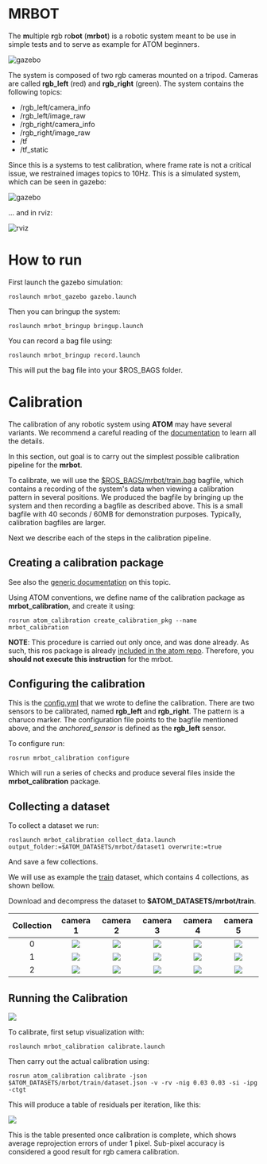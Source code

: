 # MRBOT

The **m**ultiple **r**gb ro**bot** (**mrbot**) is a robotic system meant to be use in simple tests and to serve as example for ATOM beginners.

![gazebo](docs/system.png)

The system is composed of two rgb cameras mounted on a tripod.
Cameras are called **rgb_left** (red) and **rgb_right** (green).
The system contains the following topics:

  - /rgb_left/camera_info
  - /rgb_left/image_raw
  - /rgb_right/camera_info
  - /rgb_right/image_raw
  - /tf
  - /tf_static

Since this is a systems to test calibration, where frame rate is not a critical issue, we restrained images topics to 10Hz.
This is a simulated system, which can be seen in gazebo:

![gazebo](docs/gazebo.png)

... and in rviz:

![rviz](docs/rviz.png)

# How to run

First launch the gazebo simulation:

    roslaunch mrbot_gazebo gazebo.launch

Then you can bringup the system:

    roslaunch mrbot_bringup bringup.launch

You can record a bag file using:

    roslaunch mrbot_bringup record.launch

This will put the bag file into your $ROS_BAGS folder.

# Calibration

The calibration of any robotic system using **ATOM** may have several variants. We recommend a careful reading of the [documentation](https://lardemua.github.io/atom_documentation/) to learn all the details.

In this section, out goal is to carry out the simplest possible calibration pipeline for the **mrbot**.

To calibrate, we will use the [$ROS_BAGS/mrbot/train.bag](https://gofile.me/7nlMj/N54PK2GZK) bagfile, which contains a recording of the system's data when viewing a calibration pattern in several positions. We produced the bagfile by bringing up the system and then recording a bagfile as described above. This is a small bagfile with 40 seconds / 60MB for demonstration purposes. Typically, calibration bagfiles are larger.

Next we describe each of the steps in the calibration pipeline.

## Creating a calibration package

See also the [generic documentation](https://lardemua.github.io/atom_documentation/procedures/#create-a-calibration-package) on this topic.

Using ATOM conventions, we define name of the calibration package as **mrbot_calibration**, and create it using:

    rosrun atom_calibration create_calibration_pkg --name mrbot_calibration

**NOTE**: This procedure is carried out only once, and was done already. As such, this ros package is already [included in the atom repo](https://github.com/lardemua/atom/tree/noetic-devel/atom_examples/mrbot/mrbot_calibration). Therefore, you **should not execute this instruction** for the mrbot.


## Configuring the calibration


This is the [config.yml](https://github.com/lardemua/atom/blob/noetic-devel/atom_examples/mrbot/mrbot_calibration/calibration/config.yml) that we wrote to define the calibration. There are two sensors to be calibrated, named **rgb_left** and **rgb_right**. The pattern is a charuco marker.
The configuration file points to the bagfile mentioned above, and the _anchored_sensor_ is defined as the **rgb_left** sensor.

To configure run:

    rosrun mrbot_calibration configure

Which will run a series of checks and produce several files inside the **mrbot_calibration** package.


## Collecting a dataset

To collect a dataset we run:

    roslaunch mrbot_calibration collect_data.launch output_folder:=$ATOM_DATASETS/mrbot/dataset1 overwrite:=true

And save a few collections.

We will use as example the [train](https://gofile.me/7nlMj/g6mWaRb1M) dataset, which contains 4 collections, as shown bellow.

Download and decompress the dataset to **$ATOM_DATASETS/mrbot/train**.

Collection |           camera 1             |           camera 2 | camera 3 | camera 4 | camera 5
|:----------:|:----------:|:----------:|:----------:|:----------:|:----------:
0 | ![](docs/camera_1_000.jpg) |  ![](docs/camera_2_000.jpg) |  ![](docs/camera_3_000.jpg) |  ![](docs/camera_4_000.jpg) |  ![](docs/camera_5_000.jpg)
1 | ![](docs/camera_1_004.jpg) |  ![](docs/camera_2_004.jpg) |  ![](docs/camera_3_004.jpg) |  ![](docs/camera_4_004.jpg) |  ![](docs/camera_5_004.jpg)
2 | ![](docs/camera_1_014.jpg) |  ![](docs/camera_2_014.jpg) |  ![](docs/camera_3_014.jpg) |  ![](docs/camera_4_014.jpg) |  ![](docs/camera_5_014.jpg)


## Running the Calibration

![](docs/calibration.png)

To calibrate, first setup visualization with:

    roslaunch mrbot_calibration calibrate.launch

Then carry out the actual calibration using:

    rosrun atom_calibration calibrate -json $ATOM_DATASETS/mrbot/train/dataset.json -v -rv -nig 0.03 0.03 -si -ipg -ctgt


This will produce a table of residuals per iteration, like this:

![](docs/calibration_output.png)

This is the table presented once calibration is complete, which shows average reprojection errors of under 1 pixel. Sub-pixel accuracy is considered a good result for rgb camera calibration.

